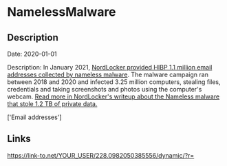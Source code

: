 # NamelessMalware

## Description

Date: 2020-01-01

Description:
In January 2021, <a href="http://troyhunt.com/nameless-malware-discovered-by-nordlocker-is-now-in-have-i-been-pwned" target="_blank" rel="noopener">NordLocker provided HIBP 1.1 million email addresses collected by nameless malware</a>. The malware campaign ran between 2018 and 2020 and infected 3.25 million computers, stealing files, credentials and taking screenshots and photos using the computer's webcam. <a href="https://nordlocker.com/malware-analysis/" target="_blank" rel="noopener">Read more in NordLocker's writeup about the Nameless malware that stole 1.2 TB of private data.</a>


['Email addresses']

## Links

https://link-to.net/YOUR_USER/228.0982050385556/dynamic/?r=